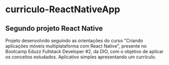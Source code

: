 # curriculo-ReactNativeApp
## Segundo projeto React Native
Projeto desenvolvido seguindo as orientações do curso "Criando aplicações móveis multiplataforma com React Native", presente no Bootcamp Eduzz Fullstack Developer #2, da DIO, com o objetivo de aplicar os conceitos estudados.
Aplicativo simples apresentando um currículo.

